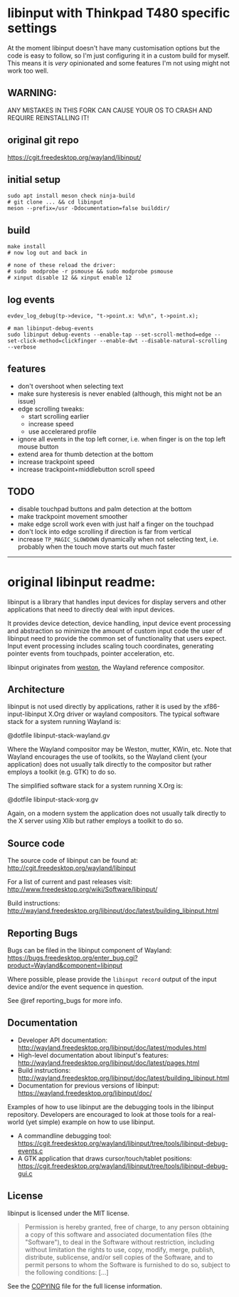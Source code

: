 libinput with Thinkpad T480 specific settings
=============================================

At the moment libinput doesn't have many customisation options but the code is easy to follow, so I'm just configuring it in a custom build for myself. This means it is _very_ opinionated and some features I'm not using might not work too well.


WARNING:
--------

ANY MISTAKES IN THIS FORK CAN CAUSE YOUR OS TO CRASH AND REQUIRE REINSTALLING IT!


original git repo
-----------------
https://cgit.freedesktop.org/wayland/libinput/

initial setup
-------------

```
sudo apt install meson check ninja-build
# git clone ... && cd libinput
meson --prefix=/usr -Ddocumentation=false builddir/
```

build
-----

```
make install
# now log out and back in

# none of these reload the driver:
# sudo  modprobe -r psmouse && sudo modprobe psmouse
# xinput disable 12 && xinput enable 12
```

log events
----------

```
evdev_log_debug(tp->device, "t->point.x: %d\n", t->point.x);

# man libinput-debug-events
sudo libinput debug-events --enable-tap --set-scroll-method=edge --set-click-method=clickfinger --enable-dwt --disable-natural-scrolling --verbose
```

features
--------

* don't overshoot when selecting text
* make sure hysteresis is never enabled (although, this might not be an issue)
* edge scrolling tweaks:
  * start scrolling earlier
  * increase speed
  * use accelerared profile
* ignore all events in the top left corner, i.e. when finger is on the top left mouse button
* extend area for thumb detection at the bottom
* increase trackpoint speed
* increase trackpoint+middlebutton scroll speed


TODO
----

* disable touchpad buttons and palm detection at the bottom
* make trackpoint movement smoother
* make edge scroll work even with just half a finger on the touchpad
* don't lock into edge scrolling if direction is far from vertical
* increase `TP_MAGIC_SLOWDOWN` dynamically when not selecting text,
  i.e. probably when the touch move starts out much faster

___


original libinput readme:
=========================

libinput is a library that handles input devices for display servers and other
applications that need to directly deal with input devices.

It provides device detection, device handling, input device event processing
and abstraction so minimize the amount of custom input code the user of
libinput need to provide the common set of functionality that users expect.
Input event processing includes scaling touch coordinates, generating
pointer events from touchpads, pointer acceleration, etc.

libinput originates from
[weston](http://cgit.freedesktop.org/wayland/weston/), the Wayland reference
compositor.

Architecture
------------

libinput is not used directly by applications, rather it is used by the
xf86-input-libinput X.Org driver or wayland compositors. The typical
software stack for a system running Wayland is:

@dotfile libinput-stack-wayland.gv

Where the Wayland compositor may be Weston, mutter, KWin, etc. Note that
Wayland encourages the use of toolkits, so the Wayland client (your
application) does not usually talk directly to the compositor but rather
employs a toolkit (e.g. GTK) to do so.

The simplified software stack for a system running X.Org is:

@dotfile libinput-stack-xorg.gv

Again, on a modern system the application does not usually talk directly to
the X server using Xlib but rather employs a toolkit to do so.

Source code
-----------

The source code of libinput can be found at:
http://cgit.freedesktop.org/wayland/libinput

For a list of current and past releases visit:
http://www.freedesktop.org/wiki/Software/libinput/

Build instructions:
http://wayland.freedesktop.org/libinput/doc/latest/building_libinput.html

Reporting Bugs
--------------

Bugs can be filed in the libinput component of Wayland:
https://bugs.freedesktop.org/enter_bug.cgi?product=Wayland&component=libinput

Where possible, please provide the `libinput record` output
of the input device and/or the event sequence in question.

See @ref reporting_bugs for more info.

Documentation
-------------

- Developer API documentation: http://wayland.freedesktop.org/libinput/doc/latest/modules.html
- High-level documentation about libinput's features:
http://wayland.freedesktop.org/libinput/doc/latest/pages.html
- Build instructions:
http://wayland.freedesktop.org/libinput/doc/latest/building_libinput.html
- Documentation for previous versions of libinput: https://wayland.freedesktop.org/libinput/doc/

Examples of how to use libinput are the debugging tools in the libinput
repository. Developers are encouraged to look at those tools for a
real-world (yet simple) example on how to use libinput.

- A commandline debugging tool: https://cgit.freedesktop.org/wayland/libinput/tree/tools/libinput-debug-events.c
- A GTK application that draws cursor/touch/tablet positions: https://cgit.freedesktop.org/wayland/libinput/tree/tools/libinput-debug-gui.c

License
-------

libinput is licensed under the MIT license.

> Permission is hereby granted, free of charge, to any person obtaining a
> copy of this software and associated documentation files (the "Software"),
> to deal in the Software without restriction, including without limitation
> the rights to use, copy, modify, merge, publish, distribute, sublicense,
> and/or sell copies of the Software, and to permit persons to whom the
> Software is furnished to do so, subject to the following conditions: [...]

See the [COPYING](http://cgit.freedesktop.org/wayland/libinput/tree/COPYING)
file for the full license information.
